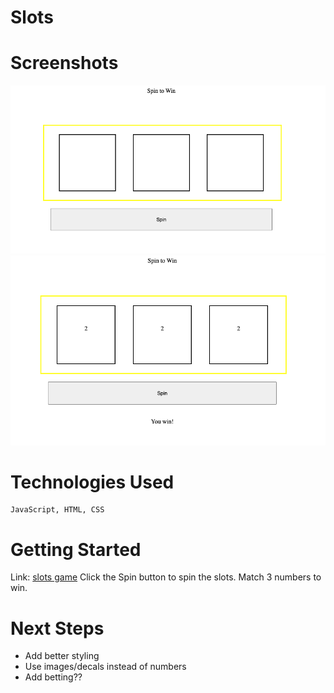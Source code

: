 # Slots

# Screenshots

![](/images/pregame.png)
![](/images/win.png)

# Technologies Used
    JavaScript, HTML, CSS 

# Getting Started
Link: [slots game](https://chezza43.github.io/slots/)
Click the Spin button to spin the slots. Match 3 numbers to win.

# Next Steps
- Add better styling
- Use images/decals instead of numbers
- Add betting??